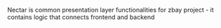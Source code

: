 Nectar is common presentation layer functionalities for zbay project - it contains logic that connects frontend and backend